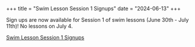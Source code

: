 +++
title = "Swim Lesson Session 1 Signups"
date = "2024-06-13"
+++


Sign ups are now available for Session 1 of swim lessons (June 30th - July 11th)! No lessons on July 4.

[Swim Lesson Session 1 Signups](https://www.signupgenius.com/go/10C0E4FA5AD2CA1FF2-57287299-lesson)

